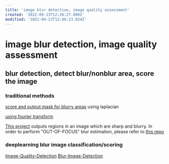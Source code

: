 ```yaml
---
title: 'image blur detection, image quality assessment'
created: '2022-09-23T12:26:27.800Z'
modified: '2022-09-23T12:40:23.024Z'
---
```


# image blur detection, image quality assessment

## blur detection, detect blur/nonblur area, score the image

### traditional methods

[score and output mask for blurry areas](https://github.com/WillBrennan/BlurDetection2) using laplacian

[using fourier transform](https://github.com/whdcumt/BlurDetection)

[This project](https://github.com/Utkarsh-Deshmukh/Spatially-Varying-Blur-Detection-python) outputs regions in an image which are sharp and blurry. In order to perform "OUT-OF-FOCUS" blur estimation, please refer to [this repo](https://github.com/Utkarsh-Deshmukh/Blurry-Image-Detector)

### deeplearning blur image classification/scoring

[Image-Quality-Detection](https://github.com/ILasya/Image-Quality-Detection)
[Blur-Image-Detection](https://github.com/RahulGopan0/Blur-Image-Detection-Using-CNN/blob/main/blurVsClear.ipynb)
